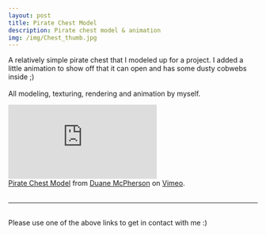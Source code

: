 ```yaml
---
layout: post
title: Pirate Chest Model   
description: Pirate chest model & animation
img: /img/Chest_thumb.jpg
---
```


A relatively simple pirate chest that I modeled up for a project. I added a little animation to show off that it can open and has some dusty cobwebs inside ;)
<br>
<br>
All modeling, texturing, rendering and animation by myself.

<div class="embed-container"><iframe src="https://player.vimeo.com/video/180251942" frameborder="0" allowfullscreen></iframe></div>
<div class="col three caption">
	<a href="https://vimeo.com/180251942">Pirate Chest Model</a> from <a href="https://vimeo.com/duanemcpherson">Duane McPherson</a> on <a href="https://vimeo.com">Vimeo</a>.
</div>

<br>
<hr/>
<br>
<span class="contacticon center">
	<a href="http://duanemcpherson.com/contact/"><i class="fa fa-envelope-square"></i></a>
   	<a href="https://www.linkedin.com/in/duane-mcpherson" target="_blank"><i class="fa fa-linkedin-square"></i></a>
    <a href="http://vimeo.com/duanemcpherson" target="_blank"><i class="fa fa-vimeo-square"></i></a>
    <a href="http://dmcmodelling.tumblr.com/" target="_blank"><i class="fa fa-tumblr-square"></i></a>
	<a href="https://twitter.com/duanemcpherson" target="_blank"><i class="fa fa-twitter-square"></i></a>
</span>

<div class="col three caption">
	Please use one of the above links to get in contact with me :)
</div>
